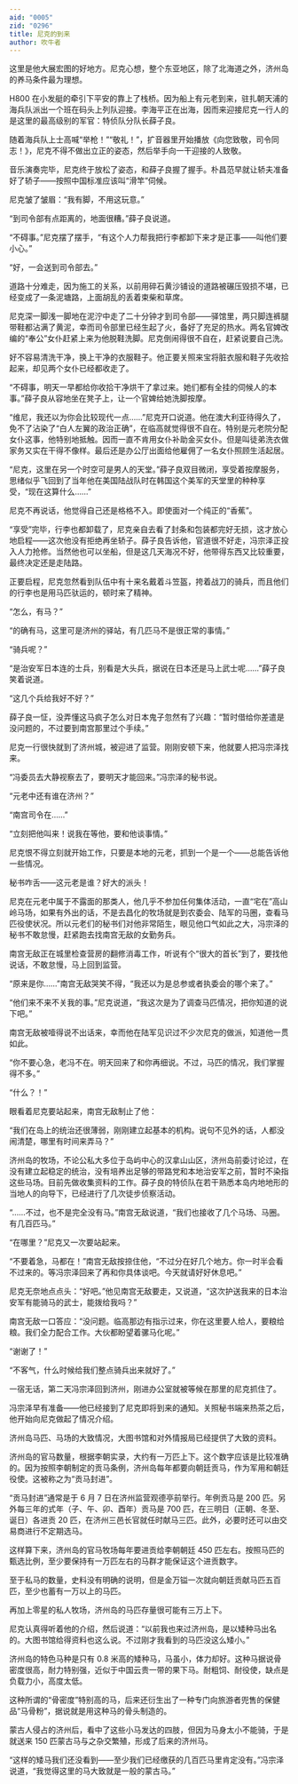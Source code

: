 ```yaml
---
aid: "0005"
zid: "0296"
title: 尼克的到来
author: 吹牛者
---
```


这里是他大展宏图的好地方。尼克心想，整个东亚地区，除了北海道之外，济州岛的养马条件最为理想。

H800 在小发艇的牵引下平安的靠上了栈桥。因为船上有元老到来，驻扎朝天浦的海兵队派出一个班在码头上列队迎接。李海平正在出海，因而来迎接尼克一行人的是这里的最高级别的军官：特侦队分队长薛子良。

随着海兵队上士高喊“举枪！”“敬礼！”，扩音器里开始播放《向您致敬，司令同志！》，尼克不得不做出立正的姿态，然后举手向一干迎接的人致敬。

音乐演奏完毕，尼克终于放松了姿态，和薛子良握了握手。朴昌范早就让轿夫准备好了轿子——按照中国标准应该叫“滑竿”伺候。

尼克皱了皱眉：“我有脚，不用这玩意。”

“到司令部有点距离的，地面很糟。”薛子良说道。

“不碍事。”尼克摆了摆手，“有这个人力帮我把行李都卸下来才是正事——叫他们要小心。”

“好，一会送到司令部去。”

道路十分难走，因为施工的关系，以前用碎石黄沙铺设的道路被碾压毁损不堪，已经变成了一条泥塘路，上面胡乱的丢着束柴和草席。

尼克深一脚浅一脚地在泥泞中走了二十分钟才到司令部——驿馆里，两只脚连裤腿带鞋都沾满了黄泥，幸而司令部里已经生起了火，备好了充足的热水。两名官婢改编的“奉公”女仆赶紧上来为他脱鞋洗脚。尼克倒闹得很不自在，赶紧说要自己洗。

好不容易清洗干净，换上干净的衣服鞋子。他正要关照来宝将脏衣服和鞋子先收拾起来，却见两个女仆已经都收走了。

“不碍事，明天一早都给你收拾干净烘干了拿过来。她们都有全挂的伺候人的本事。”薛子良从容地坐在凳子上，让一个官婢给她洗脚按摩。

“维尼，我还以为你会比较现代一点……”尼克开口说道。他在澳大利亚待得久了，免不了沾染了“白人左翼的政治正确”，在临高就觉得很不自在。特别是元老院分配女仆这事，他特别地抵触。因而一直不肯用女仆补助金买女仆。但是叫徒弟洗衣做家务又实在干得不像样。最后还是办公厅出面给他雇佣了一名女仆照顾生活起居。

“尼克，这里在另一个时空可是男人的天堂。”薛子良双目微闭，享受着按摩服务，思绪似乎飞回到了当年他在美国陆战队时在韩国这个美军的天堂里的种种享受，“现在这算什么……”

尼克不再说话，他觉得自己还是格格不入。即使面对一个纯正的“香蕉”。

“享受”完毕，行李也都卸载了，尼克亲自去看了封条和包装都完好无损，这才放心地启程——这次他没有拒绝再坐轿子。薛子良告诉他，官道很不好走，冯宗泽正投入人力抢修。当然他也可以坐船，但是这几天海况不好，他带得东西又比较重要，最终决定还是走陆路。

正要启程，尼克忽然看到队伍中有十来名戴着斗笠盔，挎着战刀的骑兵，而且他们的行李也是用马匹驮运的，顿时来了精神。

“怎么，有马？”

“的确有马，这里可是济州的驿站，有几匹马不是很正常的事情。”

“骑兵呢？”

“是治安军日本连的士兵，别看是大头兵，据说在日本还是马上武士呢……”薛子良笑着说道。

“这几个兵给我好不好？”

薛子良一怔，没弄懂这马疯子怎么对日本鬼子忽然有了兴趣：“暂时借给你差遣是没问题的，不过要到南宫那里过个手续。”

尼克一行很快就到了济州城，被迎进了监营。刚刚安顿下来，他就要人把冯宗泽找来。

“冯委员去大静视察去了，要明天才能回来。”冯宗泽的秘书说。

“元老中还有谁在济州？”

“南宫司令在……”

“立刻把他叫来！说我在等他，要和他谈事情。”

尼克恨不得立刻就开始工作，只要是本地的元老，抓到一个是一个——总能告诉他一些情况。

秘书咋舌——这元老是谁？好大的派头！

尼克在元老中属于不露面的那类人，他几乎不参加任何集体活动，一直“宅在”高山岭马场，如果有外出的话，不是去昌化的牧场就是到农委会、陆军的马圈，查看马匹役使状况。所以元老们的秘书们对他非常陌生，眼见他口气如此之大，冯宗泽的秘书不敢怠慢，赶紧跑去找南宫无敌的女勤务兵。

南宫无敌正在城里检查营房的翻修消毒工作，听说有个“很大的首长”到了，要找他说话，不敢怠慢，马上回到监营。

“原来是你……”南宫无敌哭笑不得，“我还以为是总参或者执委会的哪个来了。”

“他们来不来不关我的事。”尼克说道，“我这次是为了调查马匹情况，把你知道的说下吧。”

南宫无敌被噎得说不出话来，幸而他在陆军见识过不少次尼克的做派，知道他一贯如此。

“你不要心急，老冯不在。明天回来了和你再细说。不过，马匹的情况，我们掌握得不多。”

“什么？！”

眼看着尼克要站起来，南宫无敌制止了他：

“我们在岛上的统治还很薄弱，刚刚建立起基本的机构。说句不见外的话，人都没闹清楚，哪里有时间来弄马？”

济州岛的牧场，不论公私大多位于岛屿中心的汉拿山山区，济州岛前委讨论过，在没有建立起稳定的统治，没有培养出足够的带路党和本地治安军之前，暂时不染指这些马场。目前先做收集资料的工作。薛子良的特侦队在若干熟悉本岛内地地形的当地人的向导下，已经进行了几次徒步侦察活动。

“……不过，也不是完全没有马。”南宫无敌说道，“我们也接收了几个马场、马圈。有几百匹马。”

“在哪里？”尼克又一次要站起来。

“不要着急，马都在！”南宫无敌按捺住他，“不过分在好几个地方。你一时半会看不过来的。等冯宗泽回来了再和你具体谈吧。今天就请好好休息吧。”

尼克无奈地点点头：“好吧。”他见南宫无敌要走，又说道，“这次护送我来的日本治安军有能骑马的武士，能拨给我吗？”

南宫无敌一口答应：“没问题。临高那边有指示过来，你在这里要人给人，要粮给粮。我们全力配合工作。大伙都盼望着骡马化呢。”

“谢谢了！”

“不客气，什么时候给我们整点骑兵出来就好了。”

一宿无话，第二天冯宗泽回到济州，刚进办公室就被等候在那里的尼克抓住了。

冯宗泽早有准备——他已经接到了尼克即将到来的通知。关照秘书端来热茶之后，他开始向尼克做起了情况介绍。

济州岛马匹、马场的大致情况，大图书馆和对外情报局已经提供了大致的资料。

济州岛的官马数量，根据李朝实录，大约有一万匹上下。这个数字应该是比较准确的。因为按照李朝制定的贡马条例，济州岛每年都要向朝廷贡马，作为军用和朝廷役使。这被称之为“贡马封进”。

“贡马封进”通常是于 6 月 7 日在济州监营观德亭前举行。年例贡马是 200 匹。另外每三年的式年（子、午、卯、酉年）贡马是 700 匹，在三明日（正朝、冬至、诞日）各进贡 20 匹，在济州三邑长官就任时献马三匹。此外，必要时还可以由交易商进行不定期选马。

这样算下来，济州岛的官马牧场每年要进贡给李朝朝廷 450 匹左右。按照马匹的甄选比例，至少要保持有一万匹左右的马群才能保证这个进贡数字。

至于私马的数量，史料没有明确的说明，但是金万镒一次就向朝廷贡献马匹五百匹，至少也蓄有一万以上的马匹。

再加上零星的私人牧场，济州岛的马匹存量很可能有三万上下。

尼克认真得听着他的介绍，然后说道：“以前我也来过济州岛，是以矮种马出名的。大图书馆给得资料也这么说。不过刚才我看到的马匹没这么矮小。”

济州岛的特色马种是只有 0.8 米高的矮种马，马虽小，体力却好。这种马据说骨密度很高，耐力特别强，近似于中国云贵一带的果下马。耐粗饲、耐役使，缺点是负载力小，高度太低。

这种所谓的“骨密度”特别高的马，后来还衍生出了一种专门向旅游者兜售的保健品“马骨粉”，据说就是用这种马的骨头制造的。

蒙古人侵占的济州后，看中了这些小马发达的四肢，但因为马身太小不能骑，于是就送来 150 匹蒙古马与之杂交繁殖，形成了后来的济州马。

“这样的矮马我们还没看到——至少我们已经缴获的几百匹马里肯定没有。”冯宗泽说道，“我觉得这里的马大致就是一般的蒙古马。”
